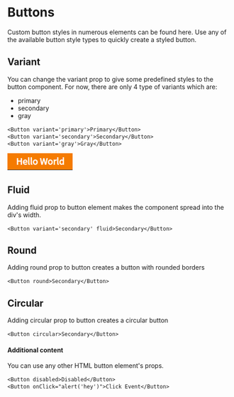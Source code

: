 # Buttons
Custom button styles in numerous elements can be found here. Use any of the available button style types to quickly create a styled button. 

## Variant
You can change the variant prop to give some predefined styles to the button component. For now, there are only 4 type of variants which are:
- primary
- secondary
- gray

```
<Button variant='primary'>Primary</Button>
<Button variant='secondary'>Secondary</Button>
<Button variant='gray'>Gray</Button>
``` 

![](../images/button.png)

## Fluid
Adding fluid prop to button element makes the component spread into the div's width.

```
<Button variant='secondary' fluid>Secondary</Button>
```

## Round
Adding round prop to button creates a button with rounded borders

```
<Button round>Secondary</Button>
```

## Circular
Adding circular prop to button creates a circular button

```
<Button circular>Secondary</Button>
```

#### Additional content
You can use any other HTML button element's props.
```
<Button disabled>Disabled</Button>
<Button onClick="alert('hey')">Click Event</Button>
```
